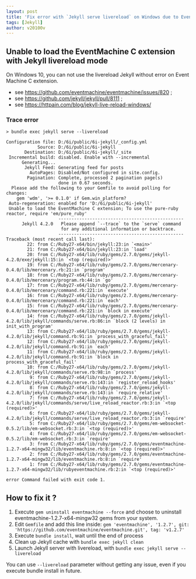 ```yaml
---
layout: post
title: 'Fix error with `Jekyll serve livereload` on Windows due to EventMachine C extension'
tags: [Jekyll]
author: v20100v
---
```

<!--more-->

## Unable to load the EventMachine C extension with Jekyll livereload mode

On Windows 10, you can not use the livereload Jekyll without error on Event Machine C extension.

- see https://github.com/eventmachine/eventmachine/issues/820 ;
- see https://github.com/jekyll/jekyll/pull/8111 ;
- see https://httpain.com/blog/jekyll-live-reload-windows/


### Trace error 

```shellsession
> bundle exec jekyll serve --livereload

Configuration file: D:/6i/public/6i-jekyll/_config.yml
            Source: D:/6i/public/6i-jekyll
       Destination: D:/6i/public/6i-jekyll/_site
 Incremental build: disabled. Enable with --incremental
      Generating...
       Jekyll Feed: Generating feed for posts
         AutoPages: Disabled/Not configured in site.config.
        Pagination: Complete, processed 2 pagination page(s)
                    done in 0.67 seconds.
  Please add the following to your Gemfile to avoid polling for changes:
    gem 'wdm', '>= 0.1.0' if Gem.win_platform?
 Auto-regeneration: enabled for 'D:/6i/public/6i-jekyll'
 Unable to load the EventMachine C extension; To use the pure-ruby reactor, require 'em/pure_ruby'
                    ------------------------------------------------
      Jekyll 4.2.0   Please append `--trace` to the `serve` command
                     for any additional information or backtrace.
                    ------------------------------------------------
Traceback (most recent call last):
        22: from C:/Ruby27-x64/bin/jekyll:23:in `<main>'
        21: from C:/Ruby27-x64/bin/jekyll:23:in `load'
        20: from C:/Ruby27-x64/lib/ruby/gems/2.7.0/gems/jekyll-4.2.0/exe/jekyll:15:in `<top (required)>'
        19: from C:/Ruby27-x64/lib/ruby/gems/2.7.0/gems/mercenary-0.4.0/lib/mercenary.rb:21:in `program'
        18: from C:/Ruby27-x64/lib/ruby/gems/2.7.0/gems/mercenary-0.4.0/lib/mercenary/program.rb:44:in `go'
        17: from C:/Ruby27-x64/lib/ruby/gems/2.7.0/gems/mercenary-0.4.0/lib/mercenary/command.rb:221:in `execute'
        16: from C:/Ruby27-x64/lib/ruby/gems/2.7.0/gems/mercenary-0.4.0/lib/mercenary/command.rb:221:in `each'
        15: from C:/Ruby27-x64/lib/ruby/gems/2.7.0/gems/mercenary-0.4.0/lib/mercenary/command.rb:221:in `block in execute'
        14: from C:/Ruby27-x64/lib/ruby/gems/2.7.0/gems/jekyll-4.2.0/lib/jekyll/commands/serve.rb:86:in `block (2 levels) in init_with_program'
        13: from C:/Ruby27-x64/lib/ruby/gems/2.7.0/gems/jekyll-4.2.0/lib/jekyll/command.rb:91:in `process_with_graceful_fail'
        12: from C:/Ruby27-x64/lib/ruby/gems/2.7.0/gems/jekyll-4.2.0/lib/jekyll/command.rb:91:in `each'
        11: from C:/Ruby27-x64/lib/ruby/gems/2.7.0/gems/jekyll-4.2.0/lib/jekyll/command.rb:91:in `block in process_with_graceful_fail'
        10: from C:/Ruby27-x64/lib/ruby/gems/2.7.0/gems/jekyll-4.2.0/lib/jekyll/commands/serve.rb:98:in `process'
         9: from C:/Ruby27-x64/lib/ruby/gems/2.7.0/gems/jekyll-4.2.0/lib/jekyll/commands/serve.rb:143:in `register_reload_hooks'
         8: from C:/Ruby27-x64/lib/ruby/gems/2.7.0/gems/jekyll-4.2.0/lib/jekyll/commands/serve.rb:143:in `require_relative'
         7: from C:/Ruby27-x64/lib/ruby/gems/2.7.0/gems/jekyll-4.2.0/lib/jekyll/commands/serve/live_reload_reactor.rb:3:in `<top (required)>'
         6: from C:/Ruby27-x64/lib/ruby/gems/2.7.0/gems/jekyll-4.2.0/lib/jekyll/commands/serve/live_reload_reactor.rb:3:in `require'
         5: from C:/Ruby27-x64/lib/ruby/gems/2.7.0/gems/em-websocket-0.5.2/lib/em-websocket.rb:3:in `<top (required)>'
         4: from C:/Ruby27-x64/lib/ruby/gems/2.7.0/gems/em-websocket-0.5.2/lib/em-websocket.rb:3:in `require'
         3: from C:/Ruby27-x64/lib/ruby/gems/2.7.0/gems/eventmachine-1.2.7-x64-mingw32/lib/eventmachine.rb:8:in `<top (required)>'
         2: from C:/Ruby27-x64/lib/ruby/gems/2.7.0/gems/eventmachine-1.2.7-x64-mingw32/lib/eventmachine.rb:8:in `require'
         1: from C:/Ruby27-x64/lib/ruby/gems/2.7.0/gems/eventmachine-1.2.7-x64-mingw32/lib/rubyeventmachine.rb:2:in `<top (required)>'
         
error Command failed with exit code 1.
```

## How to fix it ?

1. Execute `gem uninstall eventmachine --force` and choose to uninstall eventmachine-1.2.7-x64-mingw32 gems from your system.
2. Edit `Gemfile` and add this line inside:
`gem 'eventmachine', '1.2.7', git: 'https://github.com/eventmachine/eventmachine.git', tag: 'v1.2.7'`
3. Execute `bundle install`, wait until the end of process
4. Clean up Jekyll cache with `bundle exec jekyll clean`
5. Launch Jekyll server with livereload, with `bundle exec jekyll serve --livereload` 
   
You can use `--livereload` parameter without getting any issue, even if you execute bundle install in future.
